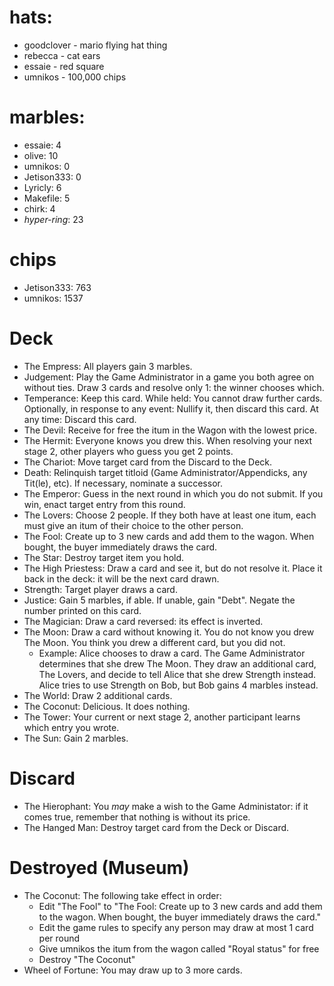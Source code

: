 # hats:
- goodclover - mario flying hat thing
- rebecca - cat ears
- essaie - red square
- umnikos - 100,000 chips

# marbles:
- essaie: 4
- olive: 10
- umnikos: 0
- Jetison333: 0
- Lyricly: 6
- Makefile: 5
- chirk: 4
- *hyper-ring*: 23

# chips
- Jetison333: 763
- umnikos: 1537


# Deck

- The Empress: All players gain 3 marbles.
- Judgement: Play the Game Administrator in a game you both agree on without ties. Draw 3 cards and resolve only 1: the winner chooses which.
- Temperance: Keep this card. While held: You cannot draw further cards. Optionally, in response to any event: Nullify it, then discard this card. At any time: Discard this card.
- The Devil: Receive for free the itum in the Wagon with the lowest price.
- The Hermit: Everyone knows you drew this. When resolving your next stage 2, other players who guess you get 2 points.
- The Chariot: Move target card from the Discard to the Deck.
- Death: Relinquish target titloid (Game Administrator/Appendicks, any Tit(le), etc). If necessary, nominate a successor.
- The Emperor: Guess in the next round in which you do not submit. If you win, enact target entry from this round.
- The Lovers: Choose 2 people. If they both have at least one itum, each must give an itum of their choice to the other person.
- The Fool: Create up to 3 new cards and add them to the wagon. When bought, the buyer immediately draws the card.
- The Star: Destroy target item you hold.
- The High Priestess: Draw a card and see it, but do not resolve it. Place it back in the deck: it will be the next card drawn.
- Strength: Target player draws a card.
- Justice: Gain 5 marbles, if able. If unable, gain "Debt". Negate the number printed on this card.
- The Magician: Draw a card reversed: its effect is inverted.
- The Moon: Draw a card without knowing it. You do not know you drew The Moon. You think you drew a different card, but you did not.
  - Example: Alice chooses to draw a card. The Game Administrator determines that she drew The Moon. They draw an additional card, The Lovers, and decide to tell Alice that she drew Strength instead. Alice tries to use Strength on Bob, but Bob gains 4 marbles instead.
- The World: Draw 2 additional cards.
- The Coconut: Delicious. It does nothing.
- The Tower: Your current or next stage 2, another participant learns which entry you wrote.
- The Sun: Gain 2 marbles.

# Discard

- The Hierophant: You *may* make a wish to the Game Administator: if it comes true, remember that nothing is without its price.
- The Hanged Man: Destroy target card from the Deck or Discard.

# Destroyed (Museum)

- The Coconut: The following take effect in order:
  - Edit "The Fool" to "The Fool: Create up to 3 new cards and add them to the wagon. When bought, the buyer immediately draws the card."
  - Edit the game rules to specify any person may draw at most 1 card per round
  - Give umnikos the itum from the wagon called "Royal status" for free
  - Destroy "The Coconut"
- Wheel of Fortune: You may draw up to 3 more cards.
